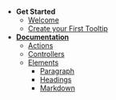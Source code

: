 - **Get Started**
  - [Welcome](/)
  - [Create your First Tooltip](/get-started.md)
- **[Documentation](/main)**
  - [Actions](/action)
  - [Controllers](/controller)
  - [Elements](/element)
    - [Paragraph](/element/p)
    - [Headings](/element/h)
    - [Markdown](/element/md)